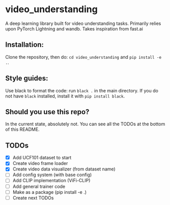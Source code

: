 # video_understanding
A deep learning library built for video understanding tasks.  Primarily relies upon PyTorch Lightning and wandb.  Takes inspiration from fast.ai 

## Installation:
Clone the repository, then do: `cd video_understanding` and `pip install -e .`.

## Style guides:
Use black to format the code: run `black .` in the main directory.  If you do not have `black` installed, install it with `pip install black`.

## Should you use this repo?
In the current state, absolutely not.  You can see all the TODOs at the bottom of this README.

## TODOs
- [x] Add UCF101 dataset to start
- [x] Create video frame loader
- [x] Create video data visualizer (from dataset name)
- [ ] Add config system (with base config)
- [ ] Add CLIP implementation (ViFi-CLIP)
- [ ] Add general trainer code
- [ ] Make as a package (pip install -e .)
- [ ] Create next TODOs
